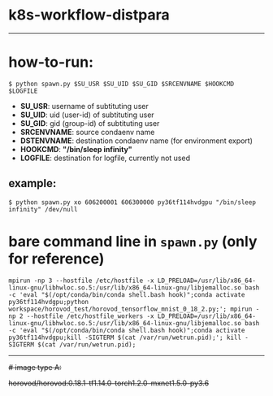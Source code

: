 # k8s-workflow-distpara

---

# how-to-run:

```console
$ python spawn.py $SU_USR $SU_UID $SU_GID $SRCENVNAME $HOOKCMD $LOGFILE
```

* **SU_USR**: username of subtituting user
* **SU_UID**: uid (user-id) of subtituting user
* **SU_GID**: gid (group-id) of subtituting user
* **SRCENVNAME**: source condaenv name
* **DSTENVNAME**: destination condaenv name (for environment export)
* **HOOKCMD**: **"/bin/sleep infinity"**
* **LOGFILE**: destination for logfile, currently not used

## example:

```console
$ python spawn.py xo 606200001 606300000 py36tf114hvdgpu "/bin/sleep infinity" /dev/null
```

# bare command line in `spawn.py` (only for reference)

```console
mpirun -np 3 --hostfile /etc/hostfile -x LD_PRELOAD=/usr/lib/x86_64-linux-gnu/libhwloc.so.5:/usr/lib/x86_64-linux-gnu/libjemalloc.so bash -c 'eval "$(/opt/conda/bin/conda shell.bash hook)";conda activate py36tf114hvdgpu;python workspace/horovod_test/horovod_tensorflow_mnist_0_18_2.py;'; mpirun -np 2 --hostfile /etc/hostfile_workers -x LD_PRELOAD=/usr/lib/x86_64-linux-gnu/libhwloc.so.5:/usr/lib/x86_64-linux-gnu/libjemalloc.so bash -c 'eval "$(/opt/conda/bin/conda shell.bash hook)";conda activate py36tf114hvdgpu;kill -SIGTERM $(cat /var/run/wetrun.pid);'; kill -SIGTERM $(cat /var/run/wetrun.pid);
```

---
~~# image type A:~~

~~horovod/horovod:0.18.1-tf1.14.0-torch1.2.0-mxnet1.5.0-py3.6~~

